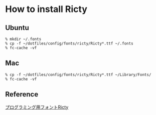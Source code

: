 # How to install Ricty

## Ubuntu

```
% mkdir ~/.fonts
% cp -f ~/dotfiles/config/fonts/ricty/Ricty*.ttf ~/.fonts
% fc-cache -vf
```

## Mac

```
% cp -f ~/dotfiles/config/fonts/ricty/Ricty*.ttf ~/Library/Fonts/
% fc-cache -vf
```

## Reference
[プログラミング用フォントRicty](http://www.rs.tus.ac.jp/yyusa/ricty.html)

